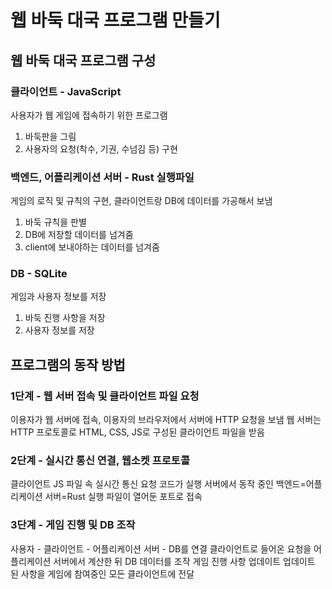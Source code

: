 # 웹 바둑 대국 프로그램 만들기

## 웹 바둑 대국 프로그램 구성
### 클라이언트 - JavaScript
사용자가 웹 게임에 접속하기 위한 프로그램
1. 바둑판을 그림
2. 사용자의 요청(착수, 기권, 수넘김 등) 구현

### 백엔드, 어플리케이션 서버 - Rust 실행파일
게임의 로직 및 규칙의 구현, 클라이언트랑 DB에 데이터를 가공해서 보냄
1. 바둑 규칙을 판별
2. DB에 저장할 데이터를 넘겨줌
3. client에 보내야하는 데이터를 넘겨줌

### DB - SQLite
게임과 사용자 정보를 저장
1. 바둑 진행 사항을 저장
2. 사용자 정보를 저장 


## 프로그램의 동작 방법
### 1단계 - 웹 서버 접속 및 클라이언트 파일 요청
이용자가 웹 서버에 접속, 이용자의 브라우저에서 서버에 HTTP 요청을 보냄
웹 서버는 HTTP 프로토콜로 HTML, CSS, JS로 구성된 클라이언트 파일을 받음

### 2단계 - 실시간 통신 연결, 웹소켓 프로토콜
클라이언트 JS 파일 속 실시간 통신 요청 코드가 실행
서버에서 동작 중인 백엔드=어플리케이션 서버=Rust 실행 파일이 열어둔 포트로 접속

### 3단계 - 게임 진행 및 DB 조작
사용자 - 클라이언트 - 어플리케이션 서버 - DB를 연결
클라이언트로 들어온 요청을 어플리케이션 서버에서 계산한 뒤 DB 데이터를 조작
게임 진행 사항 업데이트
업데이트 된 사항을 게임에 참여중인 모든 클라이언트에 전달